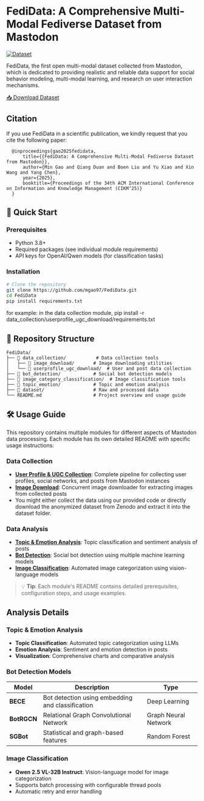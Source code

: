 # FediData: A Comprehensive Multi-Modal Fediverse Dataset from Mastodon

[![Dataset](https://img.shields.io/badge/Dataset-Zenodo-blue)](https://zenodo.org/records/15621244)

FediData, the first open multi-modal dataset collected from Mastodon, which is dedicated to providing realistic and reliable data support for social behavior modeling, multi-modal learning, and research on user interaction mechanisms.

[📥 Download Dataset](https://zenodo.org/records/15621244)

## Citation
If you use FediData in a scientific publication, we kindly request that you cite the following paper:
```
  @inproceedings{gao2025fedidata,
      title={{FediData: A Comprehensive Multi-Modal Fediverse Dataset from Mastodon}},
      author={Min Gao and Qiang Duan and Boen Liu and Yu Xiao and Xin Wang and Yang Chen},
      year={2025},
      booktitle={Proceedings of the 34th ACM International Conference on Information and Knowledge Management (CIKM’25)}
  }
```

## 🚀 Quick Start

### Prerequisites

- Python 3.8+
- Required packages (see individual module requirements)
- API keys for OpenAI/Qwen models (for classification tasks)

### Installation

```bash
# Clone the repository
git clone https://github.com/mgao97/FediData.git
cd FediData
pip install requirements.txt
```


for example: in the data collection module,
pip install -r data_collection/userprofile_ugc_download/requirements.txt


## 📁 Repository Structure

```
FediData/
├── 📂 data_collection/           # Data collection tools
│   ├── 📂 image_download/       # Image downloading utilities
│   └── 📂 userprofile_ugc_download/  # User and post data collection
├── 📂 bot_detection/            # Social bot detection models
├── 📂 image_category_classification/  # Image classification tools
├── 📂 topic_emotion/            # Topic and emotion analysis
├── 📂 dataset/                  # Raw and processed data
└── README.md                   # Project overview and usage guide
```

## 🛠️ Usage Guide

This repository contains multiple modules for different aspects of Mastodon data processing. Each module has its own detailed README with specific usage instructions:

### Data Collection
- **[User Profile & UGC Collection](data_collection/userprofile_ugc_download/readme.md)**: Complete pipeline for collecting user profiles, social networks, and posts from Mastodon instances
- **[Image Download](data_collection/image_download/README.md)**: Concurrent image downloader for extracting images from collected posts
- You might either collect the data using our provided code or directly download the anonymized dataset from Zenodo and extract it into the dataset folder.
### Data Analysis 
- **[Topic & Emotion Analysis](topic_emotion/readme.md)**: Topic classification and sentiment analysis of posts
- **[Bot Detection](bot_detection/readme.md)**: Social bot detection using multiple machine learning models
- **[Image Classification](image_category_classification/README.md)**: Automated image categorization using vision-language models

> 💡 **Tip**: Each module's README contains detailed prerequisites, configuration steps, and usage examples.


## Analysis Details

### Topic & Emotion Analysis

- **Topic Classification**: Automated topic categorization using LLMs
- **Emotion Analysis**: Sentiment and emotion detection in posts
- **Visualization**: Comprehensive charts and comparative analysis

### Bot Detection Models

| Model | Description | Type |
|-------|-------------|------|
| **BECE** | Bot detection using embedding and classification | Deep Learning |
| **BotRGCN** | Relational Graph Convolutional Network | Graph Neural Network |
| **SGBot** | Statistical and graph-based features | Random Forest |

### Image Classification

- **Qwen 2.5 VL-32B Instruct**: Vision-language model for image categorization
- Supports batch processing with configurable thread pools
- Automatic retry and error handling
